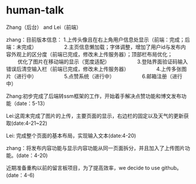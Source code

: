 # human-talk
Zhang（后台） and Lei（前端）


zhang：目前版本信息： 1.上传头像且在右上角用户信息处显示（前端：完成；后端：未完成）
                   2.主页信息懒加载；字体调整，增加了用户id与发布内容外观上的区分度（前端已完成，修改未上传服务器）；顶部栏布局优化；
                     优化了图片在移动端的显示（宽度适配）
                   3.登陆界面验证码输入错误后清空输入栏（前端已完成，修改未上传服务器）
                   4.上传多张图片（进行中）
                   5.点赞系统（进行中）
                   6.邮箱注册（进行中）
                 

Zhang:初步完成了后端转ssm框架的工作，开始着手解决点赞功能和博文发布功能（date：5-13）

Lei:这周末完成了图片的上传，主要页面的显示，右边栏的固定以及天气的更新获取(date:4-21~22)

Lei: 完成整个页面的基本布局，实现输入文本(date:4-20)

zhang：将发布内容功能与显示内容功能从同一页面拆分，并且加入了上传图片功能。(date：4-20)

近期准备重构以前的留言板项目，为了提高效率，we decide to use github。(date：4-6)
